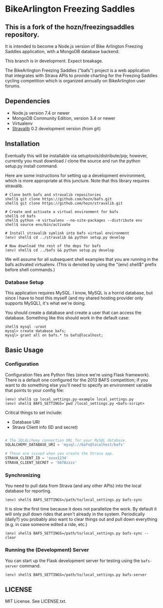 # BikeArlington Freezing Saddles

## This is a fork of the hozn/freezingsaddles repository. 

It is intended to become a Node.js version of Bike Arlington Freezing Saddles application, with
a MongoDB database backend.

This branch is in development. Expect breakage.

The BikeArlington Freezing Saddles ("bafs") project is a web application that integrates with Strava APIs to 
provide charting for the Freezing Saddles cycling competition which is organized annually
on BikeArlington user forums.

## Dependencies
 
* Node.js version 7.4 or newer 
* MongoDB Community Edition, version 3.4 or newer
* Virtualenv
* [Stravalib](http://github.com/hozn/stravalib) 0.2 development version (from git)

## Installation

Eventually this will be installable via setuptools/distribute/pip; however, currently you must 
download / clone the source and run the python setup.py install command.

Here are some instructions for setting up a development environment, which is more appropriate
at this juncture.  Note that this library requires stravalib.

	# Clone both bafs and stravalib repositories
	shell$ git clone https://github.com/hozn/bafs.git
	shell$ git clone https://github.com/hozn/stravalib.git
	
	# Create and activate a virtual environment for bafs
	shell$ cd bafs
	shell$ python -m virtualenv --no-site-packages --distribute env
	shell$ source env/bin/activate
	
	# Install stravalib symlink into bafs virtual environment 
	(env) shell$ cd ../stravalib && python setup.py develop
	
	# Now download the rest of the deps for bafs
	(env) shell$ cd ../bafs && python setup.py develop

We will assume for all subsequent shell examples that you are running in the bafs activated virtualenv.  (This is denoted by using 
the "(env) shell$" prefix before shell commands.)    
   
### Database Setup

This application requires MySQL.  I know, MySQL is a horrid database, but since I have to host this myself (and my shared hosting
provider only supports MySQL), it's what we're doing.

You should create a database and create a user that can access the database.  Something like this should work in the default case:

	shell$ mysql -uroot
	mysql> create database bafs;
	mysql> grant all on bafs.* to bafs@localhost;

## Basic Usage

### Configuration

Configuration files are Python files (since we're using Flask framework).  There is a default one configured for the 2013 BAFS competition;
if you want to do something else you'll need to specify an environment variable that points to your config file:

	(env) shell$ cp local_settings.py-example local_settings.py
	(env) shell$ BAFS_SETTINGS=`pwd`/local_settings.py <bafs-script>
	
Critical things to set include:
* Database URI
* Strava Client info (ID and secret)

```python

# The SQLALchemy connection URL for your MySQL database.
SQLALCHEMY_DATABASE_URI = 'mysql://bafs@localhost/bafs'

# These are issued when you create the Strava app.
STRAVA_CLIENT_ID = 'xxxx1234'
STRAVA_CLIENT_SECRET = '5678zzzz'
```
	
### Synchronizing

You need to pull data from Strava (and any other APIs) into the local database for reporting.

	(env) shell$ BAFS_SETTINGS=/path/to/local_settings.py bafs-sync
	
It is slow the first time because it does not parallelize the work.  By default it will only pull down rides that aren't
already in the system.  Periodically (daily?) you probably also want to clear things out and pull down everything (e.g. in
case someone edited a ride, etc.)

	(env) shell$ BAFS_SETTINGS=/path/to/local_settings.py bafs-sync --clear

### Running the (Development) Server

You can start up the Flask development server for testing using the `bafs-server` command.

	(env) shell$ BAFS_SETTINGS=/path/to/local_settings.py bafs-server

## LICENSE

MIT License. See LICENSE.txt.

